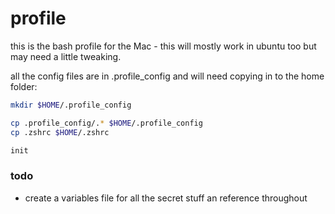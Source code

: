 # profile

this is the bash profile for the Mac - this will mostly work in ubuntu too but may need a little tweaking.

all the config files are in .profile_config and will need copying in to the home folder:

```bash
mkdir $HOME/.profile_config

cp .profile_config/.* $HOME/.profile_config
cp .zshrc $HOME/.zshrc

init
```

### todo

* create a variables file for all the secret stuff an reference throughout
